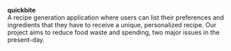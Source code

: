 **quickbite**<br>
A recipe generation application where users can list their preferences 
and ingredients that they have to receive a unique, personalized recipe. 
Our project aims to reduce food waste and spending, two major issues in the present-day.
